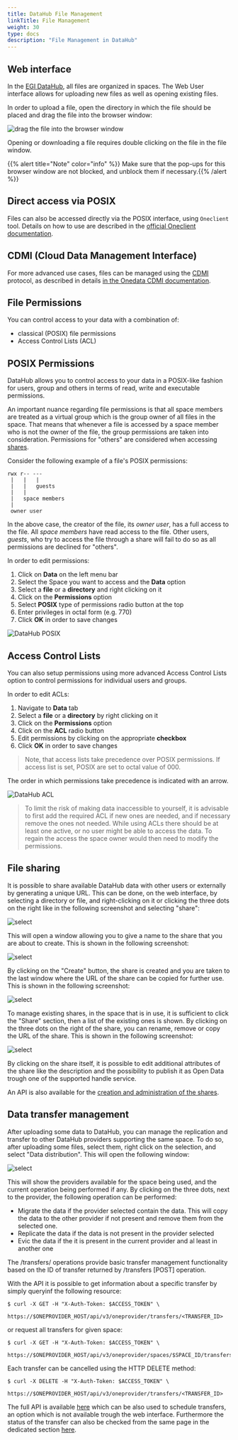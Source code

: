 ```yaml
---
title: DataHub File Management
linkTitle: File Management
weight: 30
type: docs
description: "File Management in DataHub"
---
```


## Web interface

In the [EGI DataHub](../), all files are organized in spaces. The Web User
interface allows for uploading new files as well as opening existing files.

In order to upload a file, open the directory in which the file should be placed
and drag the file into the browser window:

![drag the file into the browser window](datahub-drag-file.png)

Opening or downloading a file requires double clicking on the file in the file
window.

{{% alert title="Note" color="info" %}} Make sure that the pop-ups for this
browser window are not blocked, and unblock them if necessary.{{% /alert %}}

## Direct access via POSIX

Files can also be accessed directly via the POSIX interface, using `Oneclient`
tool. Details on how to use are described in the
[official Oneclient documentation](https://onedata.org/#/home/documentation/doc/using_onedata/oneclient.html).

## CDMI (Cloud Data Management Interface)

For more advanced use cases, files can be managed using the
[CDMI](http://www.snia.org/cdmi) protocol, as described in details
[in the Onedata CDMI documentation](https://onedata.org/#/home/documentation/doc/advanced/cdmi.html).

## File Permissions

You can control access to your data with a combination of:

- classical (POSIX) file permissions
- Access Control Lists (ACL)

## POSIX Permissions

DataHub allows you to control access to your data in a POSIX-like fashion for
users, group and others in terms of read, write and executable permissions.

An important nuance regarding file permissions is that all space members are
treated as a virtual group which is the group owner of all files in the space.
That means that whenever a file is accessed by a space member who is not the
owner of the file, the group permissions are taken into consideration.
Permissions for "others" are considered when accessing
[shares](https://onedata.org/#/home/documentation/doc/using_onedata/shares.html).

Consider the following example of a file's POSIX permissions:

```text
rwx r-- ---
 |   |   |
 |   |   guests
 |   |
 |   space members
 |
 owner user
```

In the above case, the creator of the file, its _owner user_, has a full access
to the file. All _space members_ have read access to the file. Other users,
_guests_, who try to access the file through a share will fail to do so as all
permissions are declined for "others".

In order to edit permissions:

1. Click on **Data** on the left menu bar
1. Select the Space you want to access and the **Data** option
1. Select a **file** or a **directory** and right clicking on it
1. Click on the **Permissions** option
1. Select **POSIX** type of permissions radio button at the top
1. Enter privileges in octal form (e.g. 770)
1. Click **OK** in order to save changes

![DataHub POSIX](datahub-posix.png)

## Access Control Lists

You can also setup permissions using more advanced Access Control Lists option
to control permissions for individual users and groups.

In order to edit ACLs:

1. Navigate to **Data** tab
1. Select a **file** or a **directory** by right clicking on it
1. Click on the **Permissions** option
1. Click on the **ACL** radio button
1. Edit permissions by clicking on the appropriate **checkbox**
1. Click **OK** in order to save changes

> Note, that access lists take precedence over POSIX permissions. If access list
> is set, POSIX are set to octal value of 000.

The order in which permissions take precedence is indicated with an arrow.

![DataHub ACL](datahub-acl.png)

> To limit the risk of making data inaccessible to yourself, it is advisable to
> first add the required ACL if new ones are needed, and if necessary remove the
> ones not needed. While using ACLs there should be at least one active, or no
> user might be able to access the data. To regain the access the space owner
> would then need to modify the permissions.

## File sharing

It is possible to share available DataHub data with other users or
externally by generating a unique URL. This can be done, on the web interface, by
selecting a directory or file, and right-clicking on it or clicking the three
dots on the right like in the following screenshot and selecting "share":

![select](datahub-share-01.png)

This will open a window allowing you to give a name to the share that you are
about to create. This is shown in the following screenshot:

![select](datahub-share-02.png)

By clicking on the "Create" button, the share is created and you are taken to the
last window where the URL of the share can be copied for further use. This is shown
in the following screenshot:

![select](datahub-share-03.png)

To manage existing shares, in the space that is in use, it is sufficient to
click the "Share" section, then a list of the existing ones is shown. By clicking
on the three dots on the right of the share, you can rename, remove or copy the
URL of the share. This is shown in the following screenshot:

![select](datahub-share-04.png)

By clicking on the share itself, it is possible to edit additional attributes of
the share like the description and the possibility to publish it as Open Data
trough one of the supported handle service.

An API is also available for the
[creation and administration of the shares](https://onedata.org/#/home/api/stable/onezone?anchor=tag/Share).

## Data transfer management

After uploading some data to DataHub, you can manage the replication and transfer
to other DataHub providers supporting the same space. To do so, after
uploading some files, select them, right click on the selection, and select "Data
distribution". This will open the following window:

![select](datahub-transfer-01.png)

This will show the providers available for the space being used, and the current
operation being performed if any. By clicking on the three dots, next to the
provider, the following operation can be performed:

- Migrate the data if the provider selected contain the data. This will copy the
  data to the other provider if not present and remove them from the selected
  one.
- Replicate the data if the data is not present in the provider selected
- Evic the data if the it is present in the current provider and al least in
  another one

The /transfers/ operations provide basic transfer management functionality based
on the ID of transfer returned by /transfers [POST] operation.

With the API it is possible to get information about a specific transfer by
simply queryinf the following resource:

```shell
$ curl -X GET -H "X-Auth-Token: $ACCESS_TOKEN" \
    https://$ONEPROVIDER_HOST/api/v3/oneprovider/transfers/<TRANSFER_ID>
```

or request all transfers for given space:

```shell
$ curl -X GET -H "X-Auth-Token: $ACCESS_TOKEN" \
    https://$ONEPROVIDER_HOST/api/v3/oneprovider/spaces/$SPACE_ID/transfers
```

Each transfer can be cancelled using the HTTP DELETE method:

```shell
$ curl -X DELETE -H "X-Auth-Token: $ACCESS_TOKEN" \
    https://$ONEPROVIDER_HOST/api/v3/oneprovider/transfers/<TRANSFER_ID>
```

The full API is available
[here](https://onedata.org/#/home/api/21.02.0-alpha28/oneprovider?anchor=section/Overview/API-structure)
which can be also used to schedule transfers, an option which is not available
trough the web interface. Furthermore the status of the transfer can also be
checked from the same page in the dedicated section
[here](https://onedata.org/#/home/api/21.02.0-alpha28/oneprovider?anchor=operation/get_transfer_status).
